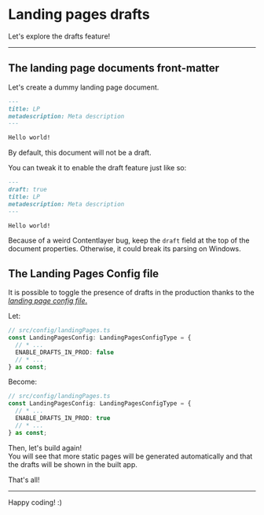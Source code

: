 # Landing pages drafts

Let's explore the drafts feature!

---

## The landing page documents front-matter

Let's create a dummy landing page document.

```markdown
---
title: LP
metadescription: Meta description
---

Hello world!
```

By default, this document will not be a draft.

You can tweak it to enable the draft feature just like so:

```markdown
---
draft: true
title: LP
metadescription: Meta description
---

Hello world!
```

Because of a weird Contentlayer bug, keep the `draft` field at the top of the document properties. Otherwise, it could break its parsing on Windows.

## The Landing Pages Config file

It is possible to toggle the presence of drafts in the production thanks to the [_landing page config file_.](/src/config/landingPages.ts)

Let:

```ts
// src/config/landingPages.ts
const LandingPagesConfig: LandingPagesConfigType = {
  // * ...
  ENABLE_DRAFTS_IN_PROD: false
  // * ...
} as const;
```

Become:

```ts
// src/config/landingPages.ts
const LandingPagesConfig: LandingPagesConfigType = {
  // * ...
  ENABLE_DRAFTS_IN_PROD: true
  // * ...
} as const;
```

Then, let's build again!  
You will see that more static pages will be generated automatically and that the drafts will be shown in the built app.

That's all!

---

Happy coding! :)
